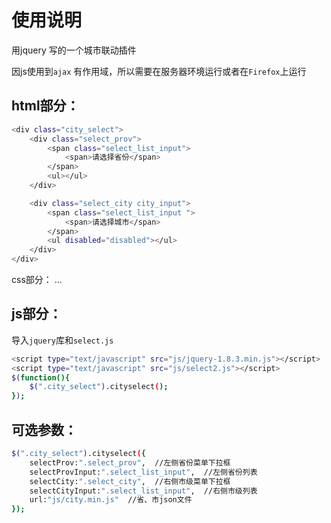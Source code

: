 ﻿# 使用说明

用jquery 写的一个城市联动插件

因js使用到`ajax` 有作用域，所以需要在服务器环境运行或者在`Firefox`上运行

## html部分：
```bash
<div class="city_select">
	<div class="select_prov">
		<span class="select_list_input">
			<span>请选择省份</span>
		</span>
		<ul></ul>
	</div>

	<div class="select_city city_input">
		<span class="select_list_input ">
			<span>请选择城市</span>
		</span> 
		<ul disabled="disabled"></ul>
	</div>
</div>
```


css部分：
...



## js部分：
导入`jquery`库和`select.js`
```bash
<script type="text/javascript" src="js/jquery-1.8.3.min.js"></script>
<script type="text/javascript" src="js/select2.js"></script>
$(function(){
	$(".city_select").cityselect();
});
```


## 可选参数：
```bash
$(".city_select").cityselect({
	selectProv:".select_prov",  //左侧省份菜单下拉框
	selectProvInput:".select_list_input",  //左侧省份列表
	selectCity:".select_city",  //右侧市级菜单下拉框
	selectCityInput:".select_list_input",  //右侧市级列表
	url:"js/city.min.js"  //省、市json文件
});
```